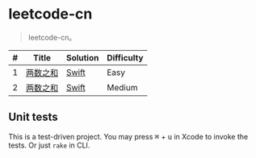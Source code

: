 # leetcode-cn

> leetcode-cn。

| # | Title | Solution | Difficulty |
|---| ----- | -------- | ---------- |
|1|[两数之和](https://leetcode-cn.com/problems/two-sum) | [Swift](./Tests/Swift/1.swift) | Easy |
|2|[两数之和](https://leetcode-cn.com/problems/two-sum) | [Swift](./Tests/Swift/1.swift) | Medium |

## Unit tests
This is a test-driven project. You may press <kbd>⌘</kbd> + <kbd>u</kbd> in Xcode to invoke the tests. Or just `rake` in CLI.

